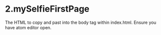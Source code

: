 # 2.mySelfieFirstPage
The HTML to copy and past into the body tag within index.html. Ensure you have atom editor open.
